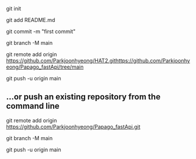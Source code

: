 git init

git add README.md

git commit -m "first commit"

git branch -M main

git remote add origin https://github.com/Parkjoonhyeong/HAT2.githttps://github.com/Parkjoonhyeong/Papago_fastApi/tree/main

git push -u origin main

## …or push an existing repository from the command line

git remote add origin https://github.com/Parkjoonhyeong/Papago_fastApi.git

git branch -M main

git push -u origin main
